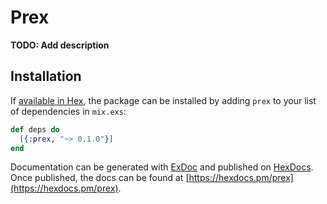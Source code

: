 # Prex

**TODO: Add description**

## Installation

If [available in Hex](https://hex.pm/docs/publish), the package can be installed
by adding `prex` to your list of dependencies in `mix.exs`:

```elixir
def deps do
  [{:prex, "~> 0.1.0"}]
end
```

Documentation can be generated with [ExDoc](https://github.com/elixir-lang/ex_doc)
and published on [HexDocs](https://hexdocs.pm). Once published, the docs can
be found at [https://hexdocs.pm/prex](https://hexdocs.pm/prex).

